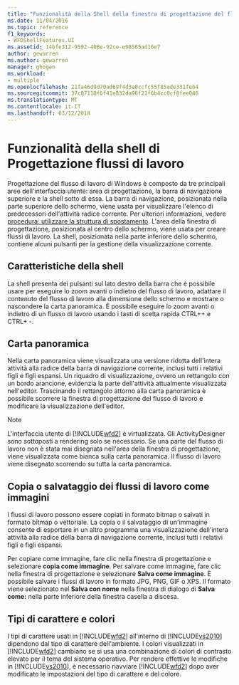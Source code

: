 ```yaml
---
title: "Funzionalità della Shell della finestra di progettazione del flusso di lavoro | Documenti Microsoft"
ms.date: 11/04/2016
ms.topic: reference
f1_keywords:
- WFDShellFeatures.UI
ms.assetid: 14bfe312-9592-408e-92ce-e98585ad16e7
author: gewarren
ms.author: gewarren
manager: ghogen
ms.workload:
- multiple
ms.openlocfilehash: 21fa46d9d70ad69f4d3e0ccfc55f85ade331feb4
ms.sourcegitcommit: 37c87118f6f41e832da96f21f6b4cc0cf8fee046
ms.translationtype: MT
ms.contentlocale: it-IT
ms.lasthandoff: 03/12/2018
---
```

# <a name="workflow-designer-shell-features"></a>Funzionalità della shell di Progettazione flussi di lavoro

Progettazione del flusso di lavoro di Windows è composto da tre principali aree dell'interfaccia utente: area di progettazione, la barra di navigazione superiore e la shell sotto di essa. La barra di navigazione, posizionata nella parte superiore dello schermo, viene usata per visualizzare l'elenco di predecessori dell'attività radice corrente. Per ulteriori informazioni, vedere [procedura: utilizzare la struttura di spostamento](../workflow-designer/how-to-use-breadcrumb-navigation.md). L'area della finestra di progettazione, posizionata al centro dello schermo, viene usata per creare flussi di lavoro. La shell, posizionata nella parte inferiore dello schermo, contiene alcuni pulsanti per la gestione della visualizzazione corrente.

## <a name="shell-features"></a>Caratteristiche della shell
 La shell presenta dei pulsanti sul lato destro della barra che è possibile usare per eseguire lo zoom avanti o indietro del flusso di lavoro, adattare il contenuto del flusso di lavoro alla dimensione dello schermo e mostrare o nascondere la carta panoramica. È possibile eseguire lo zoom avanti o indietro di un flusso di lavoro usando i tasti di scelta rapida CTRL++ e CTRL+ -.

## <a name="overview-map"></a>Carta panoramica
 Nella carta panoramica viene visualizzata una versione ridotta dell'intera attività alla radice della barra di navigazione corrente, inclusi tutti i relativi figli e figli espansi. Un riquadro di visualizzazione, ovvero un rettangolo con un bordo arancione, evidenzia la parte dell'attività attualmente visualizzata nell'editor. Trascinando il rettangolo attorno alla carta panoramica è possibile scorrere la finestra di progettazione del flusso di lavoro e modificare la visualizzazione dell'editor.

> [!NOTE]
> L'interfaccia utente di [!INCLUDE[wfd2](../workflow-designer/includes/wfd2_md.md)] è virtualizzata. Gli ActivityDesigner sono sottoposti a rendering solo se necessario. Se una parte del flusso di lavoro non è stata mai disegnata nell'area della finestra di progettazione, viene visualizzata come bianca sulla carta panoramica. Il flusso di lavoro viene disegnato scorrendo su tutta la carta panoramica.

## <a name="copying-or-saving-workflows-as-images"></a>Copia o salvataggio dei flussi di lavoro come immagini
 I flussi di lavoro possono essere copiati in formato bitmap o salvati in formato bitmap o vettoriale. La copia o il salvataggio di un'immagine consente di esportare in un altro programma una visualizzazione dell'intera attività alla radice della barra di navigazione corrente, inclusi tutti i relativi figli e figli espansi.

 Per copiare come immagine, fare clic nella finestra di progettazione e selezionare **copia come immagine**. Per salvare come immagine, fare clic nella finestra di progettazione e selezionare **Salva come immagine**. È possibile salvare i flussi di lavoro in formato JPG, PNG, GIF o XPS. Il formato viene selezionato nel **Salva con nome** nella finestra di dialogo di **Salva come:** nella parte inferiore della finestra casella a discesa.

## <a name="fonts-and-colors"></a>Tipi di carattere e colori

I tipi di carattere usati in [!INCLUDE[wfd2](../workflow-designer/includes/wfd2_md.md)] all'interno di [!INCLUDE[vs2010](../misc/includes/vs2010_md.md)] dipendono dal tipo di carattere dell'ambiente. I colori visualizzati in [!INCLUDE[wfd2](../workflow-designer/includes/wfd2_md.md)] cambiano se si usa una combinazione di colori di contrasto elevato per il tema del sistema operativo. Per rendere effettive le modifiche in [!INCLUDE[vs2010](../misc/includes/vs2010_md.md)], è necessario riavviare [!INCLUDE[wfd2](../workflow-designer/includes/wfd2_md.md)] dopo aver modificato le impostazioni del tipo di carattere e del colore.